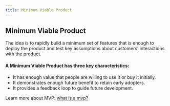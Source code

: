 ```yaml
---
title: Minimum Viable Product
---
```

## Minimum Viable Product
The idea is to rapidly build a minimum set of features that is enough to deploy the product and test key assumptions about customers’ interactions with the product.  

#### A Minimum Viable Product has three key characteristics:
- It has enough value that people are willing to use it or buy it initially.
- It demonstrates enough future benefit to retain early adopters.
- It provides a feedback loop to guide future development.

Learn more about MVP:
[what is a mvp?](https://youtu.be/MHJn_SubN4E)

